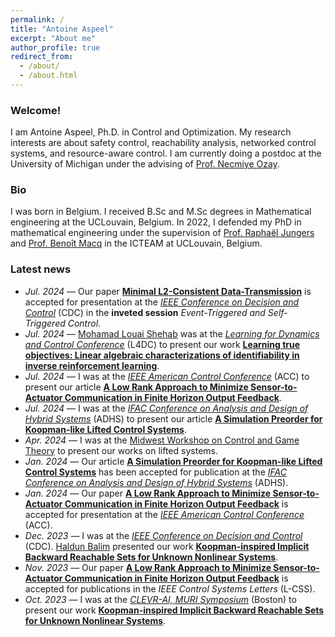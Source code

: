 ```yaml
---
permalink: /
title: "Antoine Aspeel"
excerpt: "About me"
author_profile: true
redirect_from: 
  - /about/
  - /about.html
---
```


### Welcome! 

I am Antoine Aspeel, Ph.D. in Control and Optimization. My research interests are about safety control, reachability analysis, networked control systems, and resource-aware control. I am currently doing a postdoc at the University of Michigan under the advising of [Prof. Necmiye Ozay](https://web.eecs.umich.edu/~necmiye/).

### Bio

I was born in Belgium. I received B.Sc and M.Sc degrees in Mathematical engineering at the UCLouvain, Belgium. In 2022, I defended my PhD in mathematical engineering under the supervision of [Prof. Raphaël Jungers](https://perso.uclouvain.be/raphael.jungers/content/home) and [Prof. Benoît Macq](https://pilab.be/about-me/?p=benoit_macq) in the ICTEAM at UCLouvain, Belgium.


### Latest news
* _Jul. 2024_ — Our paper **[Minimal L2-Consistent Data-Transmission](https://arxiv.org/abs/2408.04012)** is accepted for presentation at the _[IEEE Conference on Decision and Control](https://cdc2024.ieeecss.org/)_ (CDC) in the **inveted session** _Event-Triggered and Self-Triggered Control_.
* _Jul. 2024_ — [Mohamad Louai Shehab](https://scholar.google.com/citations?user=DJvw8dUAAAAJ&hl=fr&oi=ao) was at the _[Learning for Dynamics and Control Conference](https://l4dc.web.ox.ac.uk/home)_ (L4DC) to present our work **[Learning true objectives: Linear algebraic characterizations of identifiability in inverse reinforcement learning](https://proceedings.mlr.press/v242/shehab24a/shehab24a.pdf)**.
* _Jul. 2024_ — I was at the _[IEEE American Control Conference](https://acc2024.a2c2.org/)_ (ACC) to present our article **[A Low Rank Approach to Minimize Sensor-to-Actuator Communication in Finite Horizon Output Feedback](https://arxiv.org/pdf/2311.08998.pdf)**.
* _Jul. 2024_ — I was at the _[IFAC Conference on Analysis and Design of Hybrid Systems](https://www.colorado.edu/conference/adhs2024/)_ (ADHS) to present our article **[A Simulation Preorder for Koopman-like Lifted Control Systems](https://arxiv.org/abs/2401.14909)**.
* _Apr. 2024_ — I was at the [Midwest Workshop on Control and Game Theory](https://mwcgt2024.northwestern.edu/) to present our works on lifted systems.
* _Jan. 2024_ — Our article **[A Simulation Preorder for Koopman-like Lifted Control Systems](https://arxiv.org/abs/2401.14909)** has been accepted for publication at the _[IFAC Conference on Analysis and Design of Hybrid Systems](https://www.colorado.edu/conference/adhs2024/)_ (ADHS).
* _Jan. 2024_ — Our paper **[A Low Rank Approach to Minimize Sensor-to-Actuator Communication in Finite Horizon Output Feedback](https://arxiv.org/pdf/2311.08998.pdf)** is accepted for presentation at the _[IEEE American Control Conference](https://acc2024.a2c2.org/)_ (ACC).
* _Dec. 2023_ — I was at the _[IEEE Conference on Decision and Control](https://cdc2023.ieeecss.org/index.html)_ (CDC). [Haldun Balim](https://haldunbalim.github.io/) presented our work **[Koopman-inspired Implicit Backward Reachable Sets for Unknown Nonlinear Systems](https://arxiv.org/pdf/2306.07113.pdf)**.
* _Nov. 2023_ — Our paper **[A Low Rank Approach to Minimize Sensor-to-Actuator Communication in Finite Horizon Output Feedback](https://arxiv.org/pdf/2311.08998.pdf)** is accepted for publications in the _IEEE Control Systems Letters_ (L-CSS).
* _Oct. 2023_ — I was at the _[CLEVR-AI, MURI Symposium](https://www.clevrai.org/)_ (Boston) to present our work **[Koopman-inspired Implicit Backward Reachable Sets for Unknown Nonlinear Systems](https://arxiv.org/pdf/2306.07113.pdf)**.




<!-- comments
* _Mar. 2024_ — Our article _Minimal L2-Consistent Data-Transmission_ has been submitted to the _IEEE Conference on Decision and Control_ (CDC).
--->
